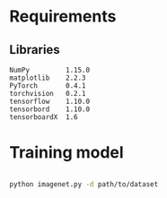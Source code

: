 

# Requirements

## Libraries
```
NumPy         1.15.0
matplotlib    2.2.3
PyTorch       0.4.1
torchvision   0.2.1
tensorflow    1.10.0
tensorbord    1.10.0
tensorboardX  1.6
```


# Training model

```bash

python imagenet.py -d path/to/dataset 

```

